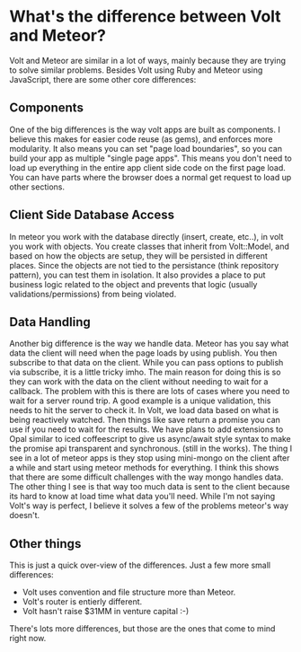 # What's the difference between Volt and Meteor?

Volt and Meteor are similar in a lot of ways, mainly because they are trying to solve similar problems.  Besides Volt using Ruby and Meteor using JavaScript, there are some other core differences:

## Components

One of the big differences is the way volt apps are built as components. I believe this makes for easier code reuse (as gems), and enforces more modularity. It also means you can set "page load boundaries", so you can build your app as multiple "single page apps". This means you don't need to load up everything in the entire app client side code on the first page load. You can have parts where the browser does a normal get request to load up other sections.

## Client Side Database Access

In meteor you work with the database directly (insert, create, etc..), in volt you work with objects. You create classes that inherit from Volt::Model, and based on how the objects are setup, they will be persisted in different places. Since the objects are not tied to the persistance (think repository pattern), you can test them in isolation. It also provides a place to put business logic related to the object and prevents that logic (usually validations/permissions) from being violated.

## Data Handling

Another big difference is the way we handle data. Meteor has you say what data the client will need when the page loads by using publish. You then subscribe to that data on the client. While you can pass options to publish via subscribe, it is a little tricky imho. The main reason for doing this is so they can work with the data on the client without needing to wait for a callback. The problem with this is there are lots of cases where you need to wait for a server round trip. A good example is a unique validation, this needs to hit the server to check it. In Volt, we load data based on what is being reactively watched. Then things like save return a promise you can use if you need to wait for the results. We have plans to add extensions to Opal similar to iced coffeescript to give us async/await style syntax to make the promise api transparent and synchronous. (still in the works). The thing I see in a lot of meteor apps is they stop using mini-mongo on the client after a while and start using meteor methods for everything. I think this shows that there are some difficult challenges with the way mongo handles data. The other thing I see is that way too much data is sent to the client because its hard to know at load time what data you'll need. While I'm not saying Volt's way is perfect, I believe it solves a few of the problems meteor's way doesn't.

## Other things

This is just a quick over-view of the differences.  Just a few more small differences:

- Volt uses convention and file structure more than Meteor.
- Volt's router is entierly different.
- Volt hasn't raise $31MM in venture capital :-)

There's lots more differences, but those are the ones that come to mind right now.
